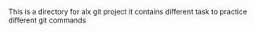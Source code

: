 This is a directory for alx git project
it contains different task to practice different git commands
